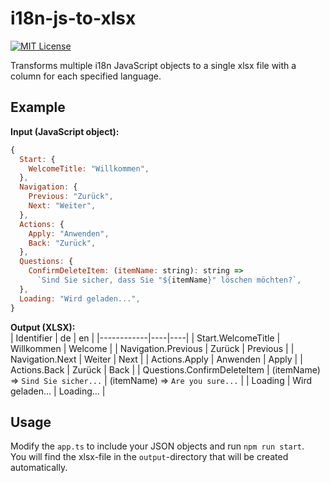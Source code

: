 # i18n-js-to-xlsx
[![MIT License](https://img.shields.io/badge/license-MIT-green.svg)](https://github.com/philipp-meier/i18n-js-to-xlsx/blob/main/LICENSE)

Transforms multiple i18n JavaScript objects to a single xlsx file with a column for each specified language.

## Example

**Input (JavaScript object):**

```javascript
{
  Start: {
    WelcomeTitle: "Willkommen",
  },
  Navigation: {
    Previous: "Zurück",
    Next: "Weiter",
  },
  Actions: {
    Apply: "Anwenden",
    Back: "Zurück",
  },
  Questions: {
    ConfirmDeleteItem: (itemName: string): string =>
      `Sind Sie sicher, dass Sie "${itemName}" löschen möchten?`,
  },
  Loading: "Wird geladen...",
}
```

**Output (XLSX):**  
| Identifier | de | en |
|------------|----|----|
| Start.WelcomeTitle | Willkommen | Welcome |
| Navigation.Previous | Zurück | Previous |
| Navigation.Next | Weiter | Next |
| Actions.Apply | Anwenden | Apply |
| Actions.Back | Zurück | Back |
| Questions.ConfirmDeleteItem | (itemName) => `Sind Sie sicher...` | (itemName) => `Are you sure...` |
| Loading | Wird geladen... | Loading... |

## Usage

Modify the `app.ts` to include your JSON objects and run `npm run start`.  
You will find the xlsx-file in the `output`-directory that will be created automatically.
